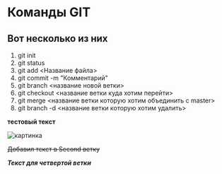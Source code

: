 # Команды GIT

## Вот несколько из них

1. git init
2. git status 
3. git add <Название файла> 
4. git commit -m "Комментарий"
5. git branch <название новой ветки>
6. git checkout <название ветки куда хотим перейти>
7. git merge <название ветки которую хотим объединить с master>
8. git branch -d <название ветки которую хотим удалить>

**тестовый текст**

![картинка](preview.jpg "Картинка")

~~Добавил текст в Second ветку~~

***Текст для четвертой ветки***